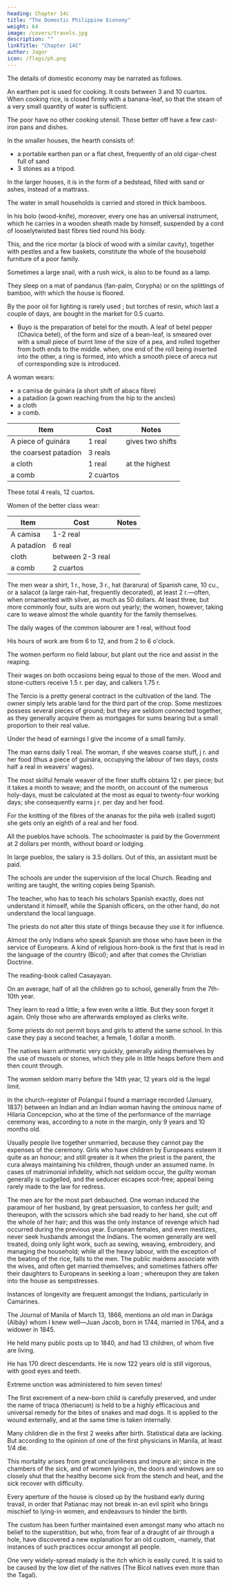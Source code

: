 ```yaml
---
heading: Chapter 14c
title: "The Domestic Philippine Economy"
weight: 64
image: /covers/travels.jpg
description: ""
linkTitle: "Chapter 14C"
author: Jagor
icon: /flags/ph.png
---
```




The details of domestic economy may be narrated as follows.

<!-- For cooking purposes  -->

An earthen pot is used for cooking. It costs between 3 and 10 cuartos. When cooking rice, is closed firmly with a banana-leaf, so that the steam of a very small quantity of water is sufficient. 

The poor have no other cooking utensil. Those better off have a few cast-iron pans and dishes. 

In the smaller houses, the hearth consists of:
- a portable earthen pan or a flat chest, frequently of an old cigar-chest full of sand
- 3 stones as a tripod. 

In the larger houses, it is in the form of a bedstead, filled with sand or ashes, instead of a mattrass. 

The water in small households is carried and stored in thick bamboos. 

In his bolo (wood-knife), moreover, every one has an universal instrument, which he carries in a wooden sheath made by himself, suspended by a cord of looselytwisted bast fibres tied round his body. 

This, and the rice mortar (a block of wood with a similar cavity), together with pestles and a few baskets, constitute the whole of the household furniture of a poor family. 

Sometimes a large snail, with a rush wick, is also to be found as a lamp. 

They sleep on a mat of pandanus (fan-palm, Corypha) or on the splittings of bamboo, with which the house is floored. 

By the poor oil for lighting is rarely used ; but torches of resin, which last a couple of days, are bought in the market for 0.5 cuarto.


* Buyo is the preparation of betel for the mouth. A leaf of betel pepper (Chavica betel), of the form and size of a bean-leaf, is smeared over with a small piece of burnt lime of the size of a pea, and rolled together from both ends to the middle. when, one end of the roll being inserted into the other, a ring is formed, into which a smooth piece of areca nut of corresponding size is introduced.


A woman wears:
- a camisa de guinára (a short shift of abaca fibre)
- a patadíon (a gown reaching from the hip to the ancles)
- a cloth
- a comb. 

Item | Cost | Notes
--- | --- | ---
A piece of guinára | 1 real | gives two shifts
the coarsest patadíon | 3 reals | 
a cloth |  1 real | at the highest
a comb | 2 cuartos | 

These total 4 reals, 12 cuartos. 

Women of the better class wear:

Item | Cost | Notes
--- | --- | ---
A camisa | 1-2 real |
A patadíon | 6 real | 
cloth | between 2-3 real | 
a comb | 2 cuartos | 

The men wear a shirt, 1 r., hose, 3 r., hat (tararura) of Spanish cane, 10 cu., or a salacot (a large rain-hat, frequently decorated), at least 2 r.—often, when ornamented with silver, as much as 50 dollars. At least three, but more commonly four, suits are worn out yearly; the women, however, taking care to weave almost the whole quantity for the family themselves.

The daily wages of the common labourer are 1 real, without food

His hours of work are from 6 to 12, and from 2 to 6 o'clock. 

The women perform no field labour, but plant out the rice and assist in the reaping. 

Their wages on both occasions being equal to those of the men. Wood and stone-cutters receive 1.5 r. per day, and calkers 1.75 r.

The Tercio is a pretty general contract in the cultivation of the land. The owner simply lets arable land for the third part of the crop. Some mestizoes possess several pieces of ground; but they are seldom connected together, as they generally acquire them as mortgages for sums bearing but a small proportion to their real value.

Under the head of earnings I give the income of a small family. 

The man earns daily 1 real. The woman, if she weaves coarse stuff, į r. and her food (thus a piece of guinára, occupying the labour of two days, costs half a real in weavers' wages). 

The most skilful female weaver of the finer stuffs obtains 12 r. per piece; but it takes a month to weave; and the month, on account of the numerous holy-days, must be calculated at the most as equal to twenty-four working days; she consequently earns į r. per day and her food. 

For the knitting of the fibres of the ananas for the piña web (called sugot) she gets only an eighth of a real and her food.

All the pueblos have schools. The schoolmaster is paid by the Government at 2 dollars per month, without board or lodging. 

In large pueblos, the salary is 3.5 dollars. Out of this, an assistant must be paid. 

The schools are under the supervision of the local Church. Reading and writing are taught, the writing copies being Spanish. 

The teacher, who has to teach his scholars Spanish exactly, does not understand it himself, while the Spanish officers, on the other hand, do not understand the local language.

The priests do not alter this state of things because they use it for influence. 

Almost the only Indians who speak Spanish are those who have been in the service of Europeans. A kind of religious horn-book is the first that is read in the language of the country (Bicol); and after that comes the Christian Doctrine. 

The reading-book called Casayayan. 

On an average, half of all the children go to school, generally from the 7th-10th year. 

They learn to read a little; a few even write a little. But they soon forget it again. Only those who are afterwards employed as clerks write.

<!-- eremo -->

Some priests do not permit boys and girls to attend the same school. In this case they pay a second teacher, a female, 1 dollar a month. 

The natives learn arithmetic very quickly, generally aiding themselves by the use of mussels or stones, which they pile in little heaps before them and then count through.

The women seldom marry before the 14th year, 12 years old is the legal limit. 

In the church-register of Polangui I found a marriage recorded (January, 1837) between an Indian and an Indian woman having the ominous name of Hilaria Concepcion, who at the time of the performance of the marriage ceremony was, according to a note in the margin, only 9 years and 10 months old. 

Usually people live together unmarried, because they cannot pay the expenses of the ceremony. Girls who have children by Europeans esteem it quite as an honour; and still greater is it when the priest is the parent, the cura always maintaining his children, though under an assumed name. In cases of matrimonial infidelity, which not seldom occur, the guilty woman generally is cudgelled, and the seducer escapes scot-free; appeal being rarely made to the law for redress. 

The men are for the most part debauched. One woman induced the paramour of her husband, by great persuasion, to confess her guilt; and thereupon, with the scissors which she bad ready to her hand, she cut off the whole of her hair; and this was the only instance of revenge which had occurred during the previous year. European females, and even mestizes, never seek husbands amongst the Indians. The women generally are well treated, doing only light work, such as sewing, weaving, embroidery, and managing the household; while all the heavy labour, with the exception of the beating of the rice, falls to the men. The public maidens associate with the wives, and often get married themselves; and sometimes fathers offer their daughters to Europeans in seeking a loan ; whereupon they are taken into the house as sempstresses.

Instances of longevity are frequent amongst the Indians, particularly in Camarines. 

The Journal of Manila of March 13, 1866, mentions an old man in Darága (Albáy) whom I knew well—Juan Jacob, born in 1744, married in 1764, and a widower in 1845. 

He held many public posts up to 1840, and had 13 children, of whom five are living. 

He has 170 direct descendants. He is now 122 years old is still vigorous, with good eyes and teeth. 

Extreme unction was administered to him seven times!

The first excrement of a new-born child is carefully preserved, and under the name of triaca (theriacum) is held to be a highly efficacious and universal remedy for the bites of snakes and mad dogs. It is applied to the wound externally, and at the same time is taken internally.

Many children die in the first 2 weeks after birth. Statistical data are lacking. But according to the opinion of one of the first physicians in Manila, at least 1/4 die. 

This mortality arises from great uncleanliness and impure air; since in the chambers of the sick, and of women lying-in, the doors and windows are so closely shut that the healthy become sick from the stench and heat, and the sick recover with difficulty. 

Every aperture of the house is closed up by the husband early during travail, in order that Patianac may not break in-an evil spirit who brings mischief to lying-in women, and endeavours to hinder the birth. 

The custom has been further maintained even amongst many who attach no belief to the superstition, but who, from fear of a draught of air through a hole, have discovered a new explanation for an old custom, -namely, that instances of such practices occur amongst all people. 

One very widely-spread malady is the itch which is easily cured. It is said to be caused by <!-- , although, according to the assurance of the physician above referred to, it may be easily subdued; and, according to the judgment of those who are not physicians and who employ that term for any eruptions of the skin, --> the low diet of the natives (The Bicol natives even more than the Tagal).




